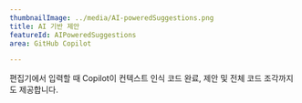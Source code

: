 ```yaml
---
thumbnailImage: ../media/AI-poweredSuggestions.png
title: AI 기반 제안
featureId: AIPoweredSuggestions
area: GitHub Copilot

---
```



편집기에서 입력할 때 Copilot이 컨텍스트 인식 코드 완료, 제안 및 전체 코드 조각까지도 제공합니다.

